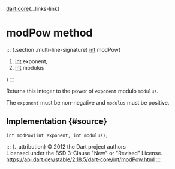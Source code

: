 [dart:core](../../dart-core/dart-core-library){._links-link}

modPow method
=============

::: {.section .multi-line-signature}
[int](../int-class) modPow(

1.  [int](../int-class) exponent,
2.  [int](../int-class) modulus

)
:::

Returns this integer to the power of `exponent` modulo `modulus`.

The `exponent` must be non-negative and `modulus` must be positive.

Implementation {#source}
--------------

``` {.language-dart data-language="dart"}
int modPow(int exponent, int modulus);
```

::: {._attribution}
© 2012 the Dart project authors\
Licensed under the BSD 3-Clause \"New\" or \"Revised\" License.\
<https://api.dart.dev/stable/2.18.5/dart-core/int/modPow.html>
:::
